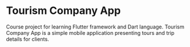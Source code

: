 # Tourism Company App
Course project for learning Flutter framework and Dart language.
Tourism Company App is a simple mobile application presenting tours and trip details for clients.

